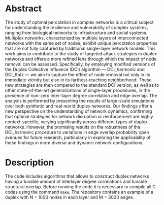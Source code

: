 # Abstract

The study of optimal percolation in complex networks is a critical subject for understanding the resilience and vulnerability of complex systems, 
ranging from biological networks to infrastructure and social systems. Multiplex networks, characterized by multiple layers of interconnected networks with 
the same set of nodes, exhibit unique percolation properties that are not fully captured by traditional single-layer network models. 
This work aims to contribute to the study of targeted attack strategies in duplex networks and offers a more refined lens through which the impact of node 
removal can be assessed. Specifically, by employing modified versions of the Duplex Collective Influence (DCI) algorithm — DCI_harmonic and DCI_Katz — we aim 
to capture the effect of node removal not only in its immediate vicinity but also in its farthest-reaching neighborhood. These new strategies are then compared 
to the standard DCI version, as well as to other state-of-the-art generalizations of single-layer procedures, in the presence of non-zero inter-layer degree 
correlation and edge overlap. The analysis is performed by presenting the results of large-scale simulations over both synthetic and real-world duplex networks. 
Our findings offer a new perspective on the understanding of network dynamics, confirming that optimal strategies for network disruption or reinforcement are 
highly context-specific, varying significantly across different types of duplex networks. However, the promising results on the robustness of the DCI_harmonic 
procedure to variations in edge overlap probability open avenues for future research, particularly in exploring the applicability of these findings in more 
diverse and dynamic network configurations.

# Description

The code includes algorithms that allows to construct duplex networks having a tunable amount of interlayer degree correlations and tunable structural overlap.
Before running the code it is necessary to compile all C codes using the command `make`. The repository contains an example of a duplex with N = 1000 nodes in each layer and M = 3000 edges.
